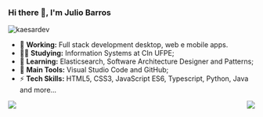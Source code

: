 ### Hi there 👋, I'm Julio Barros

<p align="left"> <img src="https://komarev.com/ghpvc/?username=kaesardev&label=Profile%20views&color=0e75b6&style=flat" alt="kaesardev" /> </p>

- 🔭 **Working:** Full stack development desktop, web e mobile apps.
- 👨‍🎓 **Studying:** Information Systems at CIn UFPE;
- 🌱 **Learning:** Elasticsearch, Software Architecture Designer and Patterns;
- 🎒 **Main Tools:** Visual Studio Code and GitHub;
- ⚡ **Tech Skills:** HTML5, CSS3, JavaScript ES6, Typescript, Python, Java and more...

<a href="https://github.com/kaesardev/kaesardev">
  <img align = "left" src = "https://github-readme-stats.vercel.app/api/top-langs/?username=kaesardev" />
</a>

<a href="https://github.com/kaesardev/kaesardev">
  <img align = "right" src = "https://github-readme-stats.vercel.app/api?username=kaesardev&show**icons=true" />
</a>
